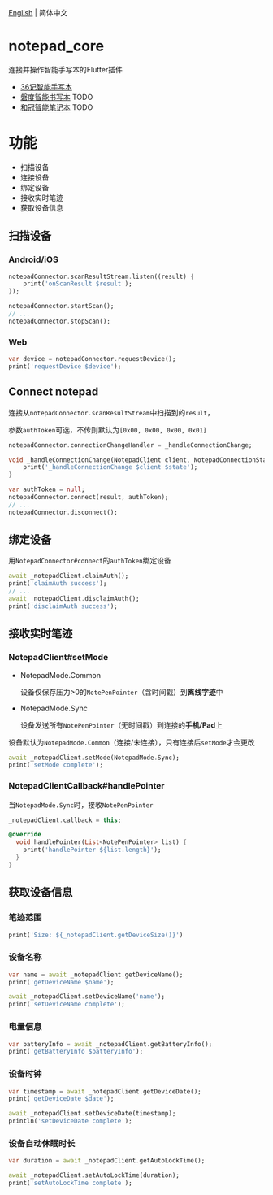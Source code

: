 [English](./README.md) | 简体中文

# notepad_core
连接并操作智能手写本的Flutter插件

- [36记智能手写本](https://www.36notes.com)
- [磐度智能书写本](http://www.pendo-tech.com/zh-cn/product/a5) TODO
- [和冠智能笔记本](https://www.wacom.com/en-us/products/smartpads) TODO

# 功能
- 扫描设备
- 连接设备
- 绑定设备
- 接收实时笔迹
- 获取设备信息

## 扫描设备

### Android/iOS

```dart
notepadConnector.scanResultStream.listen((result) {
    print('onScanResult $result');
});

notepadConnector.startScan();
// ...
notepadConnector.stopScan();
```

### Web

```dart
var device = notepadConnector.requestDevice();
print('requestDevice $device');
```

## Connect notepad

连接从`notepadConnector.scanResultStream`中扫描到的`result`， 

参数`authToken`可选，不传则默认为`[0x00, 0x00, 0x00, 0x01]`

```dart
notepadConnector.connectionChangeHandler = _handleConnectionChange;

void _handleConnectionChange(NotepadClient client, NotepadConnectionState state) {
    print('_handleConnectionChange $client $state');
}

var authToken = null;
notepadConnector.connect(result, authToken);
// ...
notepadConnector.disconnect();
```

## 绑定设备

用`NotepadConnector#connect`的`authToken`绑定设备

```dart
await _notepadClient.claimAuth();
print('claimAuth success');
// ...
await _notepadClient.disclaimAuth();
print('disclaimAuth success');
```

## 接收实时笔迹

### NotepadClient#setMode

- NotepadMode.Common

    设备仅保存压力>0的`NotePenPointer`（含时间戳）到**离线字迹**中

- NotepadMode.Sync

    设备发送所有`NotePenPointer`（无时间戳）到连接的**手机/Pad**上

设备默认为`NotepadMode.Common`（连接/未连接），只有连接后`setMode`才会更改

```dart
await _notepadClient.setMode(NotepadMode.Sync);
print('setMode complete');
```

### NotepadClientCallback#handlePointer

当`NotepadMode.Sync`时，接收`NotePenPointer`

```dart
_notepadClient.callback = this;

@override
  void handlePointer(List<NotePenPointer> list) {
    print('handlePointer ${list.length}');
  }
}
```

## 获取设备信息

### 笔迹范围

```dart
print('Size: ${_notepadClient.getDeviceSize()}')
```

### 设备名称

```dart
var name = await _notepadClient.getDeviceName();
print('getDeviceName $name');

await _notepadClient.setDeviceName('name');
print('setDeviceName complete');
```

### 电量信息

```dart
var batteryInfo = await _notepadClient.getBatteryInfo();
print('getBatteryInfo $batteryInfo');
```

### 设备时钟

```dart
var timestamp = await _notepadClient.getDeviceDate();
print('getDeviceDate $date');

await _notepadClient.setDeviceDate(timestamp);
println('setDeviceDate complete');
```

### 设备自动休眠时长

```dart
var duration = await _notepadClient.getAutoLockTime();

await _notepadClient.setAutoLockTime(duration);
print('setAutoLockTime complete');
```
